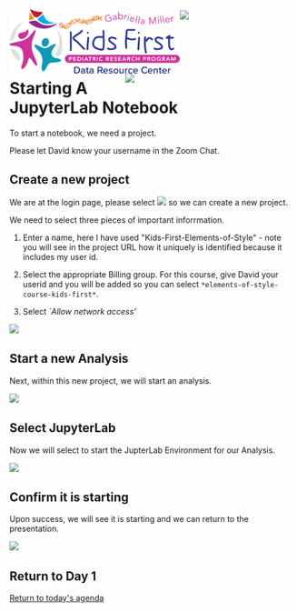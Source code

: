<p>
<br/><br/>
<img src="https://github.com/kids-first/kf-cloud-credits/blob/main/assets/kfdrc-logo-sm.png"  width=300 align="left">
<img src="https://github.com/NIH-NICHD/Kids-First-Elements-of-Style-Workflow-Creation-Maintenance/blob/main/assets/JupterLabLogoName.png" width=300 align="center">
<img src="https://github.com/NIH-NICHD/Kids-First-Elements-of-Style-Workflow-Creation-Maintenance/blob/main/assets/CAVATICALogo.png" width=300 align="right">
<br/><br/>
</p>

<br/><br/>
# Starting A JupyterLab Notebook

To start a notebook, we need a project.

Please let David know your username in the Zoom Chat.  

## Create a new project

We are at the login page, please select <img src="https://github.com/NIH-NICHD/Kids-First-Elements-of-Style-Workflow-Creation-Maintenance/blob/main/assets/CAVATICADashboardProjectsCreateAProject.png" width=50> so we can create a new project.

We need to select three pieces of important inforrmation.

1. Enter a name, here I have used "Kids-First-Elements-of-Style" - note you will see in the project URL how it uniquely is identified because it includes my user id.

2. Select the appropriate Billing group.  For this course, give David your userid and you will be added so you can select `*elements-of-style-course-kids-first*`.

3. Select *`Allow network access'*

<img src="https://github.com/NIH-NICHD/Kids-First-Elements-of-Style-Workflow-Creation-Maintenance/blob/main/assets/CAVATICADashboardProjectsCreateAProject.png" width=500>

## Start a new Analysis

Next, within this new project, we will start an analysis.

<img src="https://github.com/NIH-NICHD/Kids-First-Elements-of-Style-Workflow-Creation-Maintenance/blob/main/assets/CAVATICADashboardProjectsStartAnAnalysis.png" width=500>

## Select JupyterLab

Now we will select to start the JupterLab Environment for our Analysis.

<img src="https://github.com/NIH-NICHD/Kids-First-Elements-of-Style-Workflow-Creation-Maintenance/blob/main/assets/CAVATICADashboardProjectsStartAJupterLabNotebook.png" width=500>

## Confirm it is starting

Upon success, we will see it is starting and we can return to the presentation.

<img src="https://github.com/NIH-NICHD/Kids-First-Elements-of-Style-Workflow-Creation-Maintenance/blob/main/assets/CAVATICADashboardProjectsStartJupyterLabNotebookConfirmation.png" width=500>

## Return to Day 1 

[Return to today's agenda](https://github.com/NIH-NICHD/Kids-First-Elements-of-Style-Workflow-Creation-Maintenance#agenda-for-the-day-1-reasoning)
